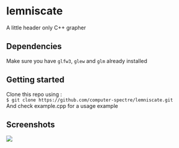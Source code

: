 # lemniscate
A little header only C++ grapher

## Dependencies
Make sure you have `glfw3`, `glew` and `glm` already installed
## Getting started
Clone this repo using : <br />
`$ git clone https://github.com/computer-spectre/lemniscate.git` <br />
And check example.cpp for a usage example

## Screenshots
<img src="https://github.com/computer-spectre/lemniscate/blob/master/screenshot.png" />
